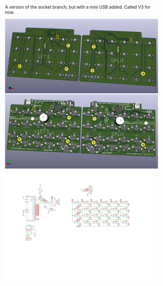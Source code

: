 A version of the socket branch, but with a mini USB added. Called V3 for now.

![Image of front side of panel](/lets_split_panel/images/top.png)
![Image of bottom side of panel](/lets_split_panel/images/bottom.png)

[![Schematic](lets_split/lets_split.svg)](https://github.com/dumle29/let-s-Split-v2/raw/socket-reverseable/lets_split/lets_split.svg?sanitize=true)
